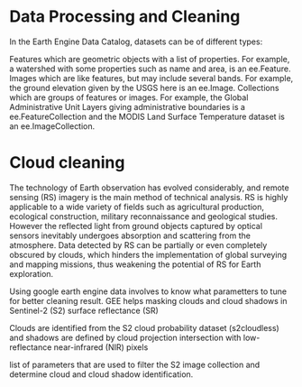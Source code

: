 # Data Processing and Cleaning

In the Earth Engine Data Catalog, datasets can be of different types:

Features which are geometric objects with a list of properties. For example, a watershed with some properties such as name and area, is an ee.Feature. Images which are like features, but may include several bands. For example, the ground elevation given by the USGS here is an ee.Image. Collections which are groups of features or images. For example, the Global Administrative Unit Layers giving administrative boundaries is a ee.FeatureCollection and the MODIS Land Surface Temperature dataset is an ee.ImageCollection.

# Cloud cleaning
The technology of Earth observation has evolved considerably, and remote sensing (RS) imagery is the main method of technical analysis. RS is highly applicable to a wide variety of fields such as agricultural production, ecological construction, military reconnaissance and geological studies. However the reflected light from ground objects captured by optical sensors inevitably undergoes absorption and scattering from the atmosphere. Data detected by RS can be partially or even completely obscured by clouds, which hinders the implementation of global surveying and mapping missions, thus weakening the potential of RS for Earth exploration.

Using google earth engine data involves to know what parametters to tune for better cleaning result. GEE helps masking clouds and cloud shadows in Sentinel-2 (S2) surface reflectance (SR)

Clouds are identified from the S2 cloud probability dataset (s2cloudless) and shadows are defined by cloud projection intersection with low-reflectance near-infrared (NIR) pixels

list of parameters that are used to filter the S2 image collection and determine cloud and cloud shadow identification.